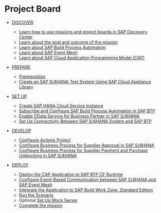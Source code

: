 # Project Board

<!-- disco-toc-start -->

- [DISCOVER](../documentation/discover/README.md)
    - [Learn how to use missions and project boards in SAP Discovery Center](./discover/how-to-use-missions/README.md)
    - [Learn about the goal and outcome of the mission](./discover/goal-and-outcome-of-mission/README.md)
    - [Learn about SAP Build Process Automation](./discover/build-process-automation/README.md)
    - [Learn about SAP Event Mesh](./discover/sap-event-mesh/README.md)
    - [Learn about SAP Cloud Application Programming Model (CAP)](./discover/discover-cap/README.md)
 
- [PREPARE](../documentation/prepare/README.md)
    - [Prerequisites](./prepare/mission-prerequisites/README.md)
    - [Create an SAP S/4HANA Test System Using SAP Cloud Appliance Library](./prepare/cal-system/README.md)

- [SET UP](../documentation/set-up/README.md)
    - [Create SAP HANA Cloud Service Instance](./set-up/configure-account/README.md)
    - [Subscribe and Configure SAP Build Process Automation in SAP BTP](./set-up/build/README.md)
    - [Enable OData Service for Business Partner in SAP S/4HANA](./set-up/s4h-setup/README.md)
    - [Set Up Connectivity Between SAP S/4HANA System and SAP BTP](./set-up/connectivity/README.md)

- [DEVELOP](../documentation/develop/README.md)
    - [Configure Actions Project](./develop/create-actions/README.md)
    - [Configure Business Process for Supplier Approval in SAP S/4HANA](./develop/create-business-process-flow-s4onboard/README.md)
    - [Configure Business Process for Supplier Payment and Purchase Unblocking in SAP S/4HANA](./develop/create-business-process-flow-payment/README.md)

- [DEPLOY](../documentation/deploy/README.md)
    - [Deploy the CAP Application to SAP BTP CF Runtime](./deploy/deploy-cap-app/README.md)
    - [Configure Event-Based Communication between SAP S/4HANA and SAP Event Mesh](./deploy/configure-channel/README.md)
    - [Integrate the Application to SAP Build Work Zone, Standard Edition](./deploy/create-launchpad-app/README.md)
    - [Run the Scenario](./deploy/run-e2e/README.md)
    - Optional [Set Up Mock Server](./deploy/setup-mock/README.md)
    - [Complete the mission](./deploy/complete-mission/README.md)

<!-- disco-toc-end -->
